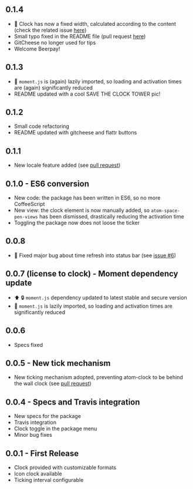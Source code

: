 ## 0.1.4
* :bug: Clock has now a fixed width, calculated according to the content (check the related issue [here](https://github.com/b3by/atom-clock/issues/16))
* Small typo fixed in the README file (pull request [here](https://github.com/b3by/atom-clock/pull/14))
* GitCheese no longer used for tips
* Welcome Beerpay!

## 0.1.3
* :racehorse: `moment.js` is (again) lazily imported, so loading and activation times are (again) significantly reduced
* README updated with a cool SAVE THE CLOCK TOWER pic!

## 0.1.2
* Small code refactoring
* README updated with gitcheese and flattr buttons

## 0.1.1
* New locale feature added (see [pull request](https://github.com/b3by/atom-clock/pull/11))

## 0.1.0 - ES6 conversion
* New code: the package has been written in ES6, so no more CoffeeScript
* New view: the clock element is now manually added, so `atom-space-pen-views` has been dismissed, drastically reducing the activation time
* Toggling the package now does not loose the ticker

## 0.0.8
* :bug: Fixed major bug about time refresh into status bar (see [issue \#6](https://github.com/b3by/atom-clock/issues/6))

## 0.0.7 (license to clock) - Moment dependency update
* :arrow_up: :lock: `moment.js` dependency updated to latest stable and secure version
* :racehorse: `moment.js` is lazily imported, so loading and activation times are significantly reduced

## 0.0.6
* Specs fixed

## 0.0.5 - New tick mechanism
* New ticking mechanism adopted, preventing atom-clock to be behind the wall clock
(see [pull request](https://github.com/b3by/atom-clock/pull/4))

## 0.0.4 - Specs and Travis integration
* New specs for the package
* Travis integration
* Clock toggle in the package menu
* Minor bug fixes

## 0.0.1 - First Release
* Clock provided with customizable formats
* Icon clock available
* Ticking interval configurable
